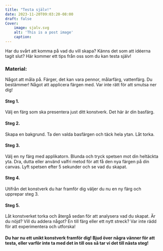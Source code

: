 ```yaml
---
title: "Testa själv!"
date: 2023-11-20T09:03:20-08:00
draft: false
Cover:
    image: sjalv.svg
    alt: 'This is a post image' 
    caption:  
---
```


Har du svårt att komma på vad du vill skapa? Känns det som att idéerna tagit slut? Här kommer ett tips från oss som du kan testa själv!

### Material:
Något att måla på. Färger, det kan vara pennor, målarfärg, vattenfärg. Du bestämmer!
Något att applicera färgen med. Var inte rätt för att smutsa ner dig!

#### Steg 1.
Välj en färg som ska presentera just ditt konstverk. Det här är din basfärg.

#### Steg 2. 
Skapa en bakgrund. Ta den valda basfärgen och täck hela ytan. Låt torka.

#### Steg 3. 
Välj en ny färg med applikatorn. Blunda och tryck spetsen mot din heltäckta yta. Dra, dutta eller använd valfri metod för att få den nya färgen på din canvas. Lyft spetsen efter 5 sekunder och se vad du skapat. 

#### Steg 4. 
Utifrån det konstverk du har framför dig väljer du nu en ny färg och upprepar steg 3.

#### Steg 5. 
Låt konstverket torka och återgå sedan för att analysera vad du skapat. Är du nöjd? Vill du addera något? En till färg eller ett nytt streck? Var inte rädd för att experimentera och utforska!

#### Du har nu ett unikt konstverk framför dig! Bjud över några vänner för att testa, eller varför inte ta med det in till oss så tar vi det till nästa steg!